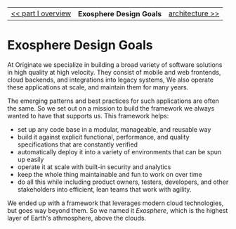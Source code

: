 <table>
  <tr>
    <td><a href="readme.md">&lt;&lt; part I overview</a></td>
    <th>Exosphere Design Goals</th>
    <td><a href="02_architecture.md">architecture &gt;&gt;</a></td>
  </tr>
</table>


# Exosphere Design Goals

At Originate we specialize in building a broad variety of software solutions
in high quality at high velocity.
They consist of mobile and web frontends, cloud backends, and integrations into legacy systems,
We also operate these applications at scale,
and maintain them for many years.

The emerging patterns and best practices for such applications are often the same.
So we set out on a mission to build the framework we always wanted to have that supports us.
This framework helps:
* set up any code base in a modular, manageable, and reusable way
* build it against explicit functional, performance, and quality specifications that are constantly verified
* automatically deploy it into a variety of environments that can be spun up easily
* operate it at scale with built-in security and analytics
* keep the whole thing maintainable and fun to work on over time
* do all this while including product owners, testers, developers, and other stakeholders
  into efficient, lean teams that work with agility.

We ended up with a framework that leverages modern cloud technologies,
but goes way beyond them.
So we named it _Exosphere_,
which is the highest layer of Earth's athmosphere,
above the clouds.
